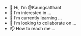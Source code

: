 - 👋 Hi, I’m @Kaungsatthant
- 👀 I’m interested in ...
- 🌱 I’m currently learning ...
- 💞️ I’m looking to collaborate on ...
- 📫 How to reach me ...

<!---
Kaungsatthant/Kaungsatthant is a ✨ special ✨ repository because its `README.md` (this file) appears on your GitHub profile.
You can click the Preview link to take a look at your changes.
--->
